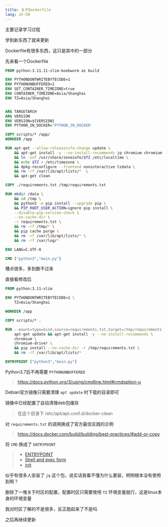 ```yaml
---
title: 关于Dockerfile
lang: zh-CN
---
```

主要记录学习过程

学到新东西了就来更新

Dockerfile有很多东西，这只是其中的一部分

<!-- more -->
先来看一个Dockerfile
```Dockerfile
FROM python:3.11.11-slim-bookworm as build

ENV PYTHONDONTWRITEBYTECODE=1
ENV PYTHONUNBUFFERED=1
ENV SET_CONTAINER_TIMEZONE=true
ENV CONTAINER_TIMEZONE=Asia/Shanghai
ENV TZ=Asia/Shanghai 


ARG TARGETARCH
ARG VERSION
ENV VERSION=${VERSION}
ENV PYTHON_IN_DOCKER='PYTHON_IN_DOCKER'

COPY scripts/* /app/
WORKDIR /app

RUN apt-get --allow-releaseinfo-change update \
    && apt-get install -y --no-install-recommends jq chromium chromium-driver tzdata \
    && ln -snf /usr/share/zoneinfo/$TZ /etc/localtime \
    && echo $TZ > /etc/timezone \
    && dpkg-reconfigure --frontend noninteractive tzdata \
    && rm -rf /var/lib/apt/lists/*  \
    && apt-get clean

COPY ./requirements.txt /tmp/requirements.txt

RUN mkdir /data \
    && cd /tmp \
    && python3 -m pip install --upgrade pip \
    && PIP_ROOT_USER_ACTION=ignore pip install \
    --disable-pip-version-check \
    --no-cache-dir \
    -r requirements.txt \
    && rm -rf /tmp/* \
    && pip cache purge \
    && rm -rf /var/lib/apt/lists/* \
    && rm -rf /var/log/*

ENV LANG=C.UTF-8

CMD ["python3","main.py"]
```
槽点很多，多到数不过来

直接看修改后
```Dockerfile
FROM python:3.11-slim

ENV PYTHONDONTWRITEBYTECODE=1 \
    TZ=Asia/Shanghai

WORKDIR /app

COPY scripts/* .

RUN --mount=type=bind,source=requirements.txt,target=/tmp/requirements.txt \
    apt-get update && apt-get install -y --no-install-recommends \
    chromium \
    chromium-driver \
    && pip install --no-cache-dir -r /tmp/requirements.txt \
    && rm -rf /var/lib/apt/lists/*

ENTRYPOINT ["python3","main.py"]
```
Python3.7后不再需要 `PYTHONUNBUFFERED`
>https://docs.python.org/3/using/cmdline.html#cmdoption-u

Debian官方镜像只需要清理 `apt update` 时下载的目录即可

镜像中已经配置了自动清理deb包缓存
>在这个目录下 /etc/apt/apt.conf.d/docker-clean

对 `requirements.txt` 的调用换成了官方最佳实践的示例
>https://docs.docker.com/build/building/best-practices/#add-or-copy

将 `CMD` 换成了 `ENTRYPOINT`
>- [ENTRYPOINT](https://docs.docker.com/reference/dockerfile/#entrypoint)
>- [Shell and exec form](https://docs.docker.com/reference/dockerfile/#shell-and-exec-form)
>- [init](https://docs.docker.com/reference/compose-file/services/#init)

似乎有很多人安装了 `jq` 这个包，说实话我看不懂为什么要装，明明根本没有使用到啊？

删除了一堆关于时区的配置，配置时区只需要使用 `TZ` 环境变量就行，这是linux本身的环境变量

我对时区了解的不是很多，反正跑起来了不是吗

之后再继续更新

